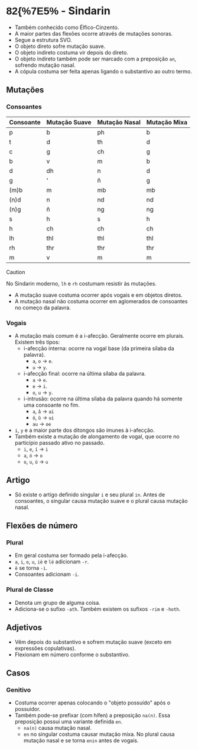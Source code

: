 # <span style="font-family: 'Tengwar Annatar', sans-serif;">82\{%7E5%</span> - Sindarin

-   Também conhecido como Élfico-Cinzento.
-   A maior partes das flexões ocorre através de mutações sonoras.
-   Segue a estrutura SVO.
-   O objeto direto sofre mutação suave.
-   O objeto indireto costuma vir depois do direto.
-   O objeto indireto também pode ser marcado com a preposição `an`, sofrendo mutação nasal.
-   A cópula costuma ser feita apenas ligando o substantivo ao outro termo.

## Mutações

### Consoantes

| Consoante | Mutação Suave | Mutação Nasal | Mutação Mixa |
| --------- | ------------- | ------------- | ------------ |
| p         | b             | ph            | b            |
| t         | d             | th            | d            |
| c         | g             | ch            | g            |
| b         | v             | m             | b            |
| d         | dh            | n             | d            |
| g         | '             | ñ             | g            |
| (m)b      | m             | mb            | mb           |
| (n)d      | n             | nd            | nd           |
| (n)g      | ñ             | ng            | ng           |
| s         | h             | s             | h            |
| h         | ch            | ch            | ch           |
| lh        | thl           | thl           | thl          |
| rh        | thr           | thr           | thr          |
| m         | v             | m             | m            |

> [!CAUTION]
> No Sindarin moderno, `lh` e `rh` costumam resistir às mutações.

-   A mutação suave costuma ocorrer após vogais e em objetos diretos.
-   A mutação nasal não costuma ocorrer em aglomerados de consoantes no começo da palavra.

### Vogais

-   A mutação mais comum é a i-afecção. Geralmente ocorre em plurais. Existem três tipos:
    -   i-afecção interna: ocorre na vogal base (da primeira sílaba da palavra).
        -   `a`, `o` → `e`.
        -   `u` → `y`.
    -   i-afecção final: ocorre na última sílaba da palavra.
        -   `a` → `e`.
        -   `e` → `i`.
        -   `o`, `u` → `y`.
    -   i-intrusão: ocorre na última sílaba da palavra quando há somente uma consoante no fim.
        -   `a`, `â` → `ai`
        -   `ô`, `û` → `ui`
        -   `au` → `oe`
-   `i`, `y` e a maior parte dos ditongos são imunes à i-afecção.
-   Também existe a mutação de alongamento de vogal, que ocorre no particípio passado ativo no passado.
    -   `i`, `e`, `í` → `i`
    -   `a`, `ó` → `o`
    -   `o`, `u`, `ú` → `u`

## Artigo

-   Só existe o artigo definido singular `i` e seu plural `in`. Antes de consoantes, o singular causa mutação suave e o plural causa mutação nasal.

## Flexões de número

### Plural

-   Em geral costuma ser formado pela i-afecção.
-   `a`, `i`, `o`, `u`, `ië` e `lë` adicionam `-r`.
-   `ë` se torna `-i`.
-   Consoantes adicionam `-i`.

### Plural de Classe

-   Denota um grupo de alguma coisa.
-   Adiciona-se o sufixo `-ath`. Também existem os sufixos `-rim` e `-hoth`.

## Adjetivos

-   Vêm depois do substantivo e sofrem mutação suave (exceto em expressões copulativas).
-   Flexionam em número conforme o substantivo.

## Casos

### Genitivo

-   Costuma ocorrer apenas colocando o "objeto possuído" após o possuidor.
-   Também pode-se prefixar (com hífen) a preposição `na(n)`. Essa preposição possui uma variante definida `en`.
    -   `na(n)` causa mutação nasal.
    -   `en` no singular costuma causar mutação mixa. No plural causa mutação nasal e se torna `enin` antes de vogais.
